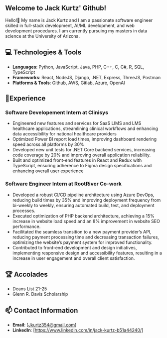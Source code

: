 ## Welcome to Jack Kurtz' Github!
Hello!👋 My name is Jack Kurtz and I am a passionate software engineer skilled in full-stack development, AI/ML development, and web development procedures. I am currently pursuing my masters in data science at the University of Arizona.

## 💻 Technologies & Tools
- **Languages**: Python, JavaScript, Java, PHP, C++, C, C#, R, SQL, TypeScript
- **Frameworks**: React, NodeJS, Django, .NET, Express, ThreeJS, Postman
- **Platforms & Tools**: Github, AWS, Gitlab, Azure, OpenAI
  
## 🧠Experience
### Software Developement Intern at Clinisys
- Engineered new features and services for SaaS LIMS and LMS healthcare applications, streamlining clinical workflows and
  enhancing data accessibility for national healthcare providers
- Optimized Power BI report load times, improving dashboard rendering speed across all platforms by 30%
- Developed new unit tests for .NET Core backend services, increasing code coverage by 20% and improving overall application
reliability.
- Built and optimized front-end features in React and Redux with TypeScript, ensuring adherence to Figma design
specifications and enhancing overall user experience
  
### Software Engineer Intern at RootRiver Co-work
- Developed a robust CI/CD pipeline architecture using Azure DevOps, reducing build times by 35% and improving
deployment frequency from bi-weekly to weekly, ensuring automated build, test, and deployment processes.
- Executed optimization of PHP backend architecture, achieving a 15% increase in website load speed and an 8% improvement
in website SEO performance.
- Facilitated the seamless transition to a new payment provider’s API, reducing payment processing time and decreasing
transaction failures, optimizing the website’s payment system for improved functionality.
- Contributed to front-end development and design initiatives, implementing responsive design and accessibility features,
resulting in a increase in user engagement and overall client satisfaction.

## 🏆 Accolades
- Deans List 21-25
- Glenn R. Davis Scholarship

## 📫 Contact Information
- **Email**: [Jkurtz354@gmail.com]
- **LinkedIn**: [https://www.linkedin.com/in/jack-kurtz-b51a44240/]
<!--
**Jack1065/Jack1065** is a ✨ _special_ ✨ repository because its `README.md` (this file) appears on your GitHub profile.

Here are some ideas to get you started:

- 🔭 I’m currently working on ...
- 🌱 I’m currently learning ...
- 👯 I’m looking to collaborate on ...
- 🤔 I’m looking for help with ...
- 💬 Ask me about ...
- 📫 How to reach me: ...
- 😄 Pronouns: ...
- ⚡ Fun fact: ...
-->
